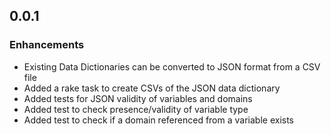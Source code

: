 ## 0.0.1

### Enhancements
- Existing Data Dictionaries can be converted to JSON format from a CSV file
- Added a rake task to create CSVs of the JSON data dictionary
- Added tests for JSON validity of variables and domains
- Added test to check presence/validity of variable type
- Added test to check if a domain referenced from a variable exists

